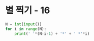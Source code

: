 # 별 찍기 - 16

```python
N = int(input())
for i in range(N):
    print(' '*(N-i-1) + '*' + ' *'*i)
```

